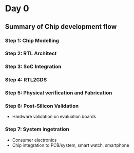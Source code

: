 # Day 0
## Summary of Chip development flow 
### Step 1: Chip Modelling 
### Step 2: RTL Architect
### Step 3: SoC Integration
### Step 4: RTL2GDS
### Step 5: Physical verification and Fabrication 
### Step 6: Post-Silicon Validation
* Hardware validation on evaluation boards
### Step 7: System Ingetration 
* Consumer electronics
* Chip integration to PCB/system, smart watch, smartphone
